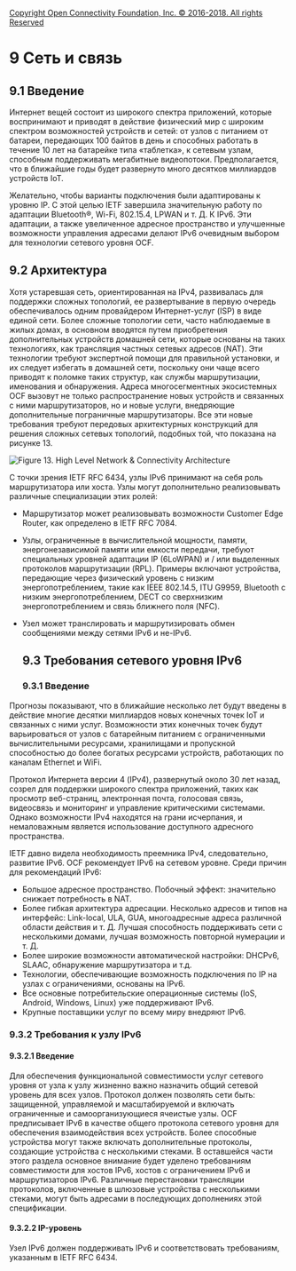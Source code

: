 [Copyright Open Connectivity Foundation, Inc. © 2016-2018. All rights Reserved](https://openconnectivity.org/)

# 9 Сеть и связь

## 9.1 Введение

Интернет вещей состоит из широкого спектра приложений, которые воспринимают и приводят в действие физический мир с широким спектром возможностей устройств и сетей: от узлов с питанием от батареи, передающих 100 байтов в день и способных работать в течение 10 лет на батарейке типа «таблетка», к сетевым узлам, способным поддерживать мегабитные видеопотоки. Предполагается, что в ближайшие годы будет развернуто много десятков миллиардов устройств IoT.

Желательно, чтобы варианты подключения были адаптированы к уровню IP. С этой целью IETF завершила значительную работу по адаптации Bluetooth®, Wi-Fi, 802.15.4, LPWAN и т. Д. К IPv6. Эти адаптации, а также увеличенное адресное пространство и улучшенные возможности управления адресами делают IPv6 очевидным выбором для технологии сетевого уровня OCF.

## 9.2 Архитектура

Хотя устаревшая сеть, ориентированная на IPv4, развивалась для поддержки сложных топологий, ее развертывание в первую очередь обеспечивалось одним провайдером Интернет-услуг (ISP) в виде единой сети. Более сложные топологии сети, часто наблюдаемые в жилых домах, в основном вводятся путем приобретения дополнительных устройств домашней сети, которые основаны на таких технологиях, как трансляция частных сетевых адресов (NAT). Эти технологии требуют экспертной помощи для правильной установки, и их следует избегать в домашней сети, поскольку они чаще всего приводят к поломке таких структур, как службы маршрутизации, именования и обнаружения.
Адреса многосегментных экосистемных OCF вызовут не только распространение новых устройств и связанных с ними маршрутизаторов, но и новые услуги, внедряющие дополнительные пограничные маршрутизаторы. Все эти новые требования требуют передовых архитектурных конструкций для решения сложных сетевых топологий, подобных той, что показана на рисунке 13.

![Figure 13. High Level Network & Connectivity Architecture](C:/Manual/OCF/figure/13.png)

С точки зрения IETF RFC 6434, узлы IPv6 принимают на себя роль маршрутизатора или хоста. Узлы могут дополнительно реализовывать различные специализации этих ролей:

- Маршрутизатор может реализовывать возможности Customer Edge Router, как определено в IETF RFC 7084.

- Узлы, ограниченные в вычислительной мощности, памяти, энергонезависимой памяти или емкости передачи, требуют специальных уровней адаптации IP (6LoWPAN) и / или выделенных протоколов маршрутизации (RPL). Примеры включают устройства, передающие через физический уровень с низким энергопотреблением, такие как IEEE 802.14.5, ITU G9959, Bluetooth с низким энергопотреблением, DECT со сверхнизким энергопотреблением и связь ближнего поля (NFC).

- Узел может транслировать и маршрутизировать обмен сообщениями между сетями IPv6 и не-IPv6.

  ## 9.3 Требования сетевого уровня IPv6

  ### 9.3.1 Введение

Прогнозы показывают, что в ближайшие несколько лет будут введены в действие многие десятки миллиардов новых конечных точек IoT и связанных с ними услуг. Возможности этих конечных точек будут варьироваться от узлов с батарейным питанием с ограниченными вычислительными ресурсами, хранилищами и пропускной способностью до более богатых ресурсами устройств, работающих по каналам Ethernet и WiFi.

Протокол Интернета версии 4 (IPv4), развернутый около 30 лет назад, созрел для поддержки широкого спектра приложений, таких как просмотр веб-страниц, электронная почта, голосовая связь, видеосвязь и мониторинг и управление критическими системами. Однако возможности IPv4 находятся на грани исчерпания, и немаловажным является использование доступного адресного пространства.

IETF давно видела необходимость преемника IPv4, следовательно, развитие IPv6. OCF рекомендует IPv6 на сетевом уровне. Среди причин для рекомендаций IPv6:

- Большое адресное пространство. Побочный эффект: значительно снижает потребность в NAT.
- Более гибкая архитектура адресации. Несколько адресов и типов на интерфейс: Link-local, ULA, GUA, многоадресные адреса различной области действия и т. Д. Лучшая способность поддерживать сети с несколькими домами, лучшая возможность повторной нумерации и т. Д.
- Более широкие возможности автоматической настройки: DHCPv6, SLAAC, обнаружение маршрутизатора и т.д.
- Технологии, обеспечивающие возможность подключения по IP на узлах с ограничениями, основаны на IPv6.
- Все основные потребительские операционные системы (IoS, Android, Windows, Linux) уже поддерживают IPv6.
- Крупные поставщики услуг по всему миру внедряют IPv6.

### 9.3.2 Требования к узлу IPv6

#### 9.3.2.1 Введение

Для обеспечения функциональной совместимости услуг сетевого уровня от узла к узлу жизненно важно назначить общий сетевой уровень для всех узлов. Протокол должен позволять сети быть: защищенной, управляемой и масштабируемой и включать ограниченные и самоорганизующиеся ячеистые узлы. OCF предписывает IPv6 в качестве общего протокола сетевого уровня для обеспечения взаимодействия всех устройств.
Более способные устройства могут также включать дополнительные протоколы, создающие устройства с несколькими стеками. В оставшейся части этого раздела основное внимание будет уделено требованиям совместимости для хостов IPv6, хостов с ограничением IPv6 и маршрутизаторов IPv6. Различные перестановки трансляции протоколов, включенные в шлюзовые устройства с несколькими стеками, могут быть адресами в последующих дополнениях этой спецификации.

#### 9.3.2.2 IP-уровень

Узел IPv6 должен поддерживать IPv6 и соответствовать требованиям, указанным в IETF RFC 6434.
